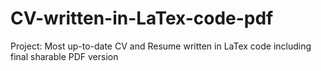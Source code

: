 # CV-written-in-LaTex-code-pdf
Project: Most up-to-date CV and Resume written in LaTex code including final sharable PDF version

